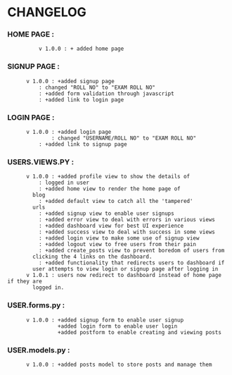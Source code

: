# CHANGELOG 
### HOME PAGE :
              v 1.0.0 : + added home page
              
### SIGNUP PAGE :
	      v 1.0.0 : +added signup page
		      : changed "ROLL NO" to "EXAM ROLL NO"	
		      : +added form validation through javascript
		      : +added link to login page
### LOGIN PAGE :
	      v 1.0.0 : +added login page
	      	      : changed "USERNAME/ROLL NO" to "EXAM ROLL NO"
		      : +added link to signup page
### USERS.VIEWS.PY :
	      v 1.0.0 : +added profile view to show the details of 
		      :	logged in user
		      : +added home view to render the home page of 
			blog
		      :	+added default view to catch all the 'tampered'
			urls
		      :	+added signup view to enable user signups
		      :	+added error view to deal with errors in various views
		      :	+added dashboard view for best UI experience
		      :	+added success view to deal with success in some views
		      :	+added login view to make some use of signup view
		      :	+added logout view to free users from their pain
		      :	+added create_posts view to prevent boredom of users from 
			clicking the 4 links on the dashboard.
		      :	+added functionality that redirects users to dashboard if
            user attempts to view login or signup page after logging in
          v 1.0.1 : users now redirect to dashboard instead of home page if they are 
			logged in.
### USER.forms.py :
		  v 1.0.0 : +added signup form to enable user signup 
            	    +added login form to enable user login
                    +added postform to enable creating and viewing posts
### USER.models.py :
		  v 1.0.0 : +added posts model to store posts and manage them